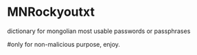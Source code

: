 # MNRockyoutxt
dictionary for mongolian most usable passwords or passphrases


#only for non-malicious purpose, enjoy.
